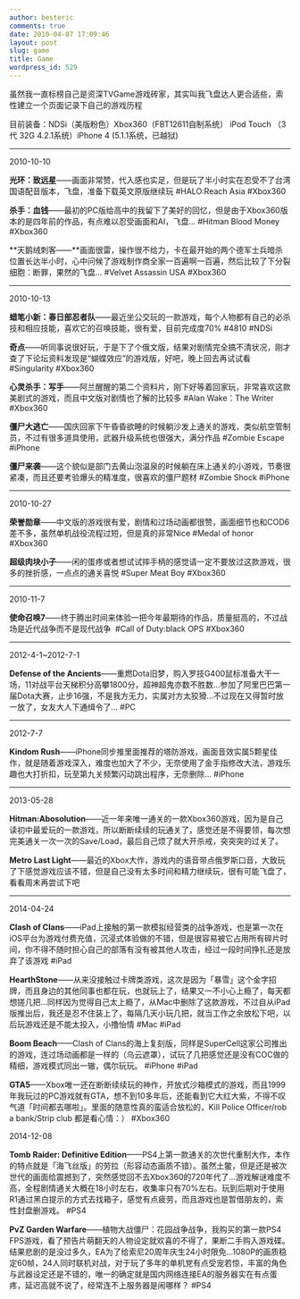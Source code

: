 ```yaml
---
author: besteric
comments: true
date: 2010-04-07 17:09:46
layout: post
slug: game
title: Game
wordpress_id: 529
---
```


虽然我一直标榜自己是资深TVGame游戏砖家，其实叫我飞盘达人更合适些，索性建立一个页面记录下自己的游戏历程

目前装备：NDSi（美版粉色）Xbox360（FBT12611自制系统） iPod Touch （3代 32G 4.2.1系统）iPhone 4 (5.1.1系统，已越狱)

---

2010-10-10

**光环：致远星**——画面非常赞，代入感也实足，但是玩了半小时实在忍受不了台湾国语配音版本，飞盘，准备下载英文原版继续玩 #HALO:Reach Asia #Xbox360

**杀手：血钱**——最初的PC版给高中的我留下了美好的回忆，但是由于Xbox360版本的是四年前的作品，有点难以忍受画面和AI，飞盘... #Hitman Blood Money #Xbox360

**天鹅绒刺客——**画面很雷，操作很不给力，卡在最开始的两个德军士兵暗杀位置长达半小时，心中问候了游戏制作商全家一百遍啊一百遍，然后比较了下分裂细胞：断罪，果然的飞盘... #Velvet Assassin USA #Xbox360

---

2010-10-13

**蜡笔小新：春日部忍者队**——最近坐公交玩的一款游戏，每个人物都有自己的必杀技和相应技能，喜欢它的召唤技能，很有爱，目前完成度70% #4810 #NDSi

**奇点**——听同事说很好玩，于是下了个俄文版，结果对剧情完全搞不清状况，刚才查了下论坛资料发现是“蝴蝶效应”的游戏版，好吧，晚上回去再试试看 #Singularity #Xbox360

**心灵杀手：写手**——阿兰醒醒的第二个资料片，刚下好等着回家玩，非常喜欢这款美剧式的游戏，而且中文版对剧情也了解的比较多 #Alan Wake：The Writer #Xbox360

**僵尸大逃亡**——国庆回家下午昏昏欲睡的时候躺沙发上通关的游戏，类似航空管制员，不过有很多道具使用，武器升级系统也很强大，满分作品 #Zombie Escape #iPhone

**僵尸来袭**——这个貌似是部门去黄山泡温泉的时候躺在床上通关的小游戏，节奏很紧凑，而且还要考验爆头的精准度，很喜欢的僵尸题材 #Zombie Shock #iPhone

---

2010-10-27

**荣誉勋章**——中文版的游戏很有爱，剧情和过场动画都很赞，画面细节也和COD6差不多，虽然单机战役流程过短，但是真的非常Nice #Medal of honor #Xbox360

**超级肉块小子**——闲的蛋疼或者想试试摔手柄的感觉请一定不要放过这款游戏，很多的挫折感，一点点的通关喜悦 #Super Meat Boy #Xbox360

---

2010-11-7

**使命召唤7**——终于腾出时间来体验一把今年最期待的作品，质量挺高的，不过战场是近代战争而不是现代战争  #Call of Duty:black OPS #Xbox360

---

2012-4-1~2012-7-1

**Defense of the Ancients**——重燃Dota旧梦，购入罗技G400鼠标准备大干一场，11对战平台天梯积分高攀1800分，超神超鬼亦数不胜数...参加了阿里巴巴第一届Dota大赛，止步16强，不是我方无力，实属对方太狡猾...不过现在又得暂时放一放了，女友大人下通缉令了... #PC

---

2012-7-7

**Kindom Rush**——iPhone同步推里面推荐的塔防游戏，画面音效实属5颗星佳作，就是随着游戏深入，难度也加大了不少，无奈使用了金手指修改大法，游戏乐趣也大打折扣，玩至第九关频繁闪动跳出程序，无奈删除... #iPhone

---

2013-05-28

**Hitman:Abosolution**——近一年来唯一通关的一款Xbox360游戏，因为是自己读初中最爱玩的一款游戏，所以断断续续的玩通关了，感觉还是不得要领，每次想完美通关一次一次的Save/Load，最后自己烦了就大开杀戒，突突突的过关了。

**Metro Last Light**——最近的Xbox大作，游戏内的语音带点俄罗斯口音，大致玩了下感觉游戏应该不错，但是自己没有太多时间和精力继续玩，很有可能飞盘了，看看周末再尝试下吧



---

2014-04-24

**Clash of Clans**——iPad上接触的第一款模拟经营类的战争游戏，也是第一次在iOS平台为游戏付费充值，沉浸式体验做的不错，但是很容易被它占用所有碎片时间，你不得不随时担心自己的部落有没有被其他人攻击，经过一段时间挣扎还是放弃了该游戏 #iPad

**HearthStone**——从来没接触过卡牌类游戏，这次是因为「暴雪」这个金字招牌，而且身边的其他同事也都在玩，也就玩上了，结果又一不小心上瘾了，每天都想搓几把...同样因为觉得自己太上瘾了，从Mac中删除了这款游戏，不过自从iPad版推出后，我还是忍不住装上了，每隔几天小玩几把，就当工作之余放松下吧，以后玩游戏还是不能太投入，小撸怡情 #Mac #iPad

**Boom Beach**——Clash of Clans的海上复刻版，同样是SuperCell这家公司推出的游戏，连过场动画都是一样的（乌云遮罩），试玩了几把感觉还是没有COC做的精细，游戏模式同出一辙，偶尔玩玩。 #iPhone #iPad

**GTA5**——Xbox唯一还在断断续续玩的神作，开放式沙箱模式的游戏，而且1999年我玩过的PC游戏就有GTA，想不到10多年后，还能看到它大红大紫，不得不叹气道「时间都去哪啦」。里面的随意性真的蛮适合放松的，Kill Police Officer/rob a bank/Strip club 都是看心情：） #Xbox360

2014-12-08

**Tomb Raider: Definitive Edition**——PS4上第一款通关的次世代重制大作，本作的特点就是「海飞丝版」的劳拉（形容动态画质不错）。虽然土鳖，但是还是被次世代的画面给震撼到了，突然感觉回不去Xbox360的720年代了...游戏解谜难度不高，全程剧情通关大概在18小时左右，收集率只有70%左右。玩到后期对于使用R1通过黑白提示的方式去找箱子，感觉有点疲劳，而且游戏也是暂借朋友的，索性封盘删游戏。 #PS4

**PvZ Garden Warfare**——植物大战僵尸：花园战争战争，我购买的第一款PS4 FPS游戏，看了预告片萌翻天的人物设定就欢喜的不得了，果断二手购入游戏碟。结果悲剧的是没过多久，EA为了给索尼20周年庆生24小时限免...1080P的画质稳定60帧，24人同时联机对战，对于玩了多年的单机党有点受宠若惊，丰富的角色与武器设定还是不错的，唯一的确定就是国内网络连接EA的服务器实在有点蛋疼，延迟高就不说了，经常连不上服务器是闹哪样？ #PS4